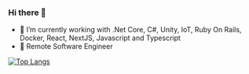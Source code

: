 ### Hi there 👋

- 🔭  I’m currently working with .Net Core, C#, Unity, IoT, Ruby On Rails, Docker, React, NextJS, Javascript and Typescript
- 🦄  Remote Software Engineer 

[![Top Langs](https://github-readme-stats.vercel.app/api/top-langs/?username=ByteDecoder&layout=compact)](https://github.com/ByteDecoder/github-readme-stats)
